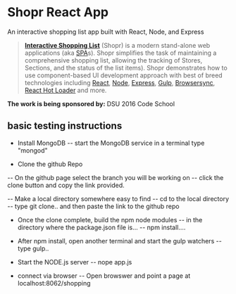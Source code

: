 


# Shopr React App&nbsp; 

An interactive shopping list app built with React, Node, and Express

> [**Interactive Shopping List**](https://github.com/MaxSinbraith/Shopr) (Shopr) is a modern stand-alone 
> web applications (aka [SPA](https://en.wikipedia.org/wiki/Single-page_application)s).
> Shopr simplifies the task of maintaining a comprehensive shopping list, allowing the tracking of Stores,
> Sections, and the  status of the list  items). 
> Shopr demonstrates how to use component-based UI development approach with best of breed
> technologies including [React](http://facebook.github.io/react/), [Node](http://redux.js.org/),
> [Express](http://babeljs.io/), [Gulp](https://webpack.github.io/), [Browsersync](https://browsersync.io/),
> [React Hot Loader](http://gaearon.github.io/react-hot-loader/) and more.

**The work is being sponsored by:**
DSU 2016 Code School

## basic  testing  instructions

- Install  MongoDB
--  start the  MongoDB service   in a terminal   type   "mongod"


- Clone   the  github Repo

-- On the  github  page   select  the  branch  you will be  working on
-- click  the  clone  button  and  copy the link  provided.

--  Make  a local  directory somewhere easy to find
--  cd  to the local  directory
--  type  git  clone..  and then  paste the link to the  github repo

- Once the clone  complete,  build  the  npm  node  modules
--  in the directory where the package.json file is...
--  npm install....

- After npm install,  open  another  terminal and   start the  gulp  watchers
--  type  gulp..

- Start the  NODE.js  server
--   nope  app.js


-  connect  via  browser
--   Open  browswer and point a page  at  localhost:8062/shopping


